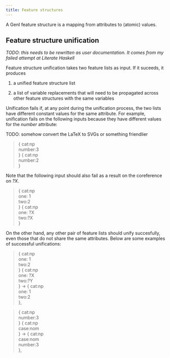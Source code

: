 ```yaml
---
title: Feature structures
---
```


A GenI feature structure is a mapping from attributes to (atomic) values.

<!-- TODO
- Look up Jurafsky and Martin: what do we call non-recursive feature structures?
-->

## Feature structure unification

*TODO: this needs to be rewritten as user documentation.
It comes from my failed attempt at Literate Haskell*

Feature structure unification takes two feature lists as input.
If it suceeds, it produces

1.  a unified feature structure list

2.  a list of variable replacements that will need to be propagated
    across other feature structures with the same variables

Unification fails if, at any point during the unification process, the
two lists have different constant values for the same attribute. For
example, unification fails on the following inputs because they have
different values for the *number* attribute:

TODO: somehow convert the LaTeX to SVGs or something friendlier

> { cat:np\
>  number:3\
> } { cat:np\
>  number:2\
> }

Note that the following input should also fail as a result on the
coreference on *?X*.

> { cat:np\
>  one: 1\
>  two:2\
> } { cat:np\
>  one: ?X\
>  two:?X\
> }

On the other hand, any other pair of feature lists should unify
succesfully, even those that do not share the same attributes. Below are
some examples of successful unifications:

> { cat:np\
>  one: 1\
>  two:2\
> } { cat:np\
>  one: ?X\
>  two:?Y\
> } $\rightarrow$ { cat:np\
>  one: 1\
>  two:2\
> },

> { cat:np\
>  number:3\
> } { cat:np\
>  case:nom\
> } $\rightarrow$ { cat:np\
>  case:nom\
>  number:3\
> },
